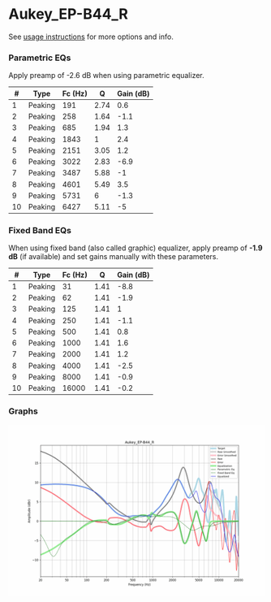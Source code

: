 # Aukey_EP-B44_R
See [usage instructions](https://github.com/jaakkopasanen/AutoEq#usage) for more options and info.

### Parametric EQs
Apply preamp of -2.6 dB when using parametric equalizer.

|   # | Type    |   Fc (Hz) |    Q |   Gain (dB) |
|-----|---------|-----------|------|-------------|
|   1 | Peaking |       191 | 2.74 |         0.6 |
|   2 | Peaking |       258 | 1.64 |        -1.1 |
|   3 | Peaking |       685 | 1.94 |         1.3 |
|   4 | Peaking |      1843 | 1    |         2.4 |
|   5 | Peaking |      2151 | 3.05 |         1.2 |
|   6 | Peaking |      3022 | 2.83 |        -6.9 |
|   7 | Peaking |      3487 | 5.88 |        -1   |
|   8 | Peaking |      4601 | 5.49 |         3.5 |
|   9 | Peaking |      5731 | 6    |        -1.3 |
|  10 | Peaking |      6427 | 5.11 |        -5   |

### Fixed Band EQs
When using fixed band (also called graphic) equalizer, apply preamp of **-1.9 dB** (if available) and set gains manually with these parameters.

|   # | Type    |   Fc (Hz) |    Q |   Gain (dB) |
|-----|---------|-----------|------|-------------|
|   1 | Peaking |        31 | 1.41 |        -8.8 |
|   2 | Peaking |        62 | 1.41 |        -1.9 |
|   3 | Peaking |       125 | 1.41 |         1   |
|   4 | Peaking |       250 | 1.41 |        -1.1 |
|   5 | Peaking |       500 | 1.41 |         0.8 |
|   6 | Peaking |      1000 | 1.41 |         1.6 |
|   7 | Peaking |      2000 | 1.41 |         1.2 |
|   8 | Peaking |      4000 | 1.41 |        -2.5 |
|   9 | Peaking |      8000 | 1.41 |        -0.9 |
|  10 | Peaking |     16000 | 1.41 |        -0.2 |

### Graphs
![](./Aukey_EP-B44_R.png)
